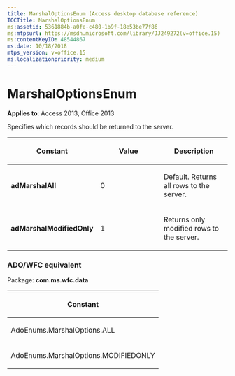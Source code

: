 ```yaml
---
title: MarshalOptionsEnum (Access desktop database reference)
TOCTitle: MarshalOptionsEnum
ms:assetid: 5361884b-a0fe-c480-1b9f-18e53be77f86
ms:mtpsurl: https://msdn.microsoft.com/library/JJ249272(v=office.15)
ms:contentKeyID: 48544867
ms.date: 10/18/2018
mtps_version: v=office.15
ms.localizationpriority: medium
---
```


# MarshalOptionsEnum

**Applies to**: Access 2013, Office 2013

Specifies which records should be returned to the server.


<table>
<colgroup>
<col style="width: 33%" />
<col style="width: 33%" />
<col style="width: 33%" />
</colgroup>
<thead>
<tr class="header">
<th><p>Constant</p></th>
<th><p>Value</p></th>
<th><p>Description</p></th>
</tr>
</thead>
<tbody>
<tr class="odd">
<td><p><strong>adMarshalAll</strong></p></td>
<td><p>0</p></td>
<td><p>Default. Returns all rows to the server.</p></td>
</tr>
<tr class="even">
<td><p><strong>adMarshalModifiedOnly</strong></p></td>
<td><p>1</p></td>
<td><p>Returns only modified rows to the server.</p></td>
</tr>
</tbody>
</table>


### ADO/WFC equivalent

Package: **com.ms.wfc.data**

<table>
<colgroup>
<col style="width: 100%" />
</colgroup>
<thead>
<tr class="header">
<th><p>Constant</p></th>
</tr>
</thead>
<tbody>
<tr class="odd">
<td><p>AdoEnums.MarshalOptions.ALL</p></td>
</tr>
<tr class="even">
<td><p>AdoEnums.MarshalOptions.MODIFIEDONLY</p></td>
</tr>
</tbody>
</table>

